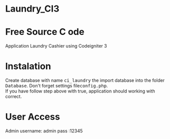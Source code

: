 # Laundry_CI3
# Free Source C ode
Application Laundry Cashier using Codeigniter 3
# Instalation
Create database with name <kbd>ci_laundry</kbd> the import database into the folder <kbd>Database</kbd>. Don't forget settings file<kbd>config.php</kbd>. <br>
If you have follow step above with true, application should working with correct. 
# User Access
  Admin 
	username: admin 
	pass     :12345



